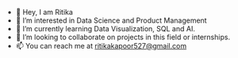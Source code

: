 - 👋 Hey, I am Ritika
- 👀 I’m interested in Data Science and Product Management
- 🌱 I’m currently learning Data Visualization, SQL and AI.
- 💞️ I’m looking to collaborate on projects in this field or internships.
- 📫 You can reach me at ritikakapoor527@gmail.com

<!---
rikakira/rikakira is a ✨ special ✨ repository because its `README.md` (this file) appears on your GitHub profile.
You can click the Preview link to take a look at your changes.
--->
